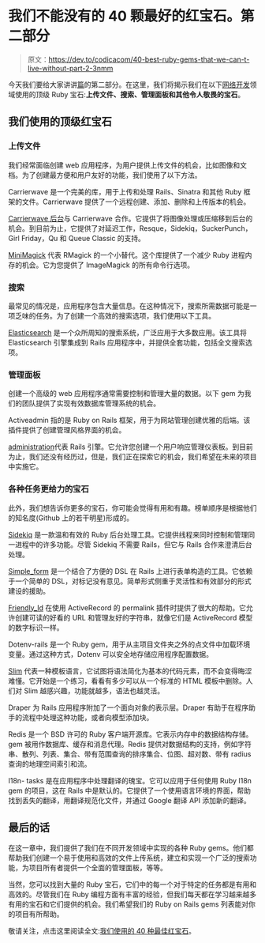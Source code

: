 # 我们不能没有的 40 颗最好的红宝石。第二部分

> 原文：<https://dev.to/codicacom/40-best-ruby-gems-that-we-can-t-live-without-part-2-3nmm>

今天我们要给大家讲讲[篇](https://www.codica.com/blog/top-ruby-gems-we-cant-live-without/)的第二部分。在这里，我们将揭示我们在以下[网络开发](https://www.codica.com/services)领域使用的顶级 Ruby 宝石:**上传文件、搜索、管理面板和其他令人敬畏的宝石**。

## 我们使用的顶级红宝石

### 上传文件

我们经常面临创建 web 应用程序，为用户提供上传文件的机会，比如图像和文档。为了创建最方便和用户友好的功能，我们使用了以下方法。

Carrierwave 是一个完美的库，用于上传和处理 Rails、Sinatra 和其他 Ruby 框架的文件。Carrierwave 提供了一个远程创建、添加、删除和上传版本的机会。

[Carrierwave 后台](https://github.com/lardawge/carrierwave_backgrounder)与 Carrierwave 合作。它提供了将图像处理或压缩移到后台的机会。到目前为止，它提供了对延迟工作，Resque，Sidekiq，SuckerPunch，Girl Friday，Qu 和 Queue Classic 的支持。

[MiniMagick](https://github.com/minimagick/minimagick) 代表 RMagick 的一个小替代。这个库提供了一个减少 Ruby 进程内存的机会。它为您提供了 ImageMagick 的所有命令行选项。

### 搜索

最常见的情况是，应用程序包含大量信息。在这种情况下，搜索所需数据可能是一项乏味的任务。为了创建一个高效的搜索选项，我们使用以下工具。

[Elasticsearch](https://github.com/elastic/elasticsearch-ruby) 是一个众所周知的搜索系统，广泛应用于大多数应用。该工具将 Elasticsearch 引擎集成到 Rails 应用程序中，并提供全套功能，包括全文搜索选项。

### 管理面板

创建一个高级的 web 应用程序通常需要控制和管理大量的数据。以下 gem 为我们的团队提供了实现有效数据库管理系统的机会。

Activeadmin 指的是 Ruby on Rails 框架，用于为网站管理创建优雅的后端。该插件提供了创建管理风格界面的机会。

[administration](https://github.com/thoughtbot/administrate)代表 Rails 引擎。它允许您创建一个用户响应管理仪表板。到目前为止，我们还没有经历过，但是，我们正在探索它的机会，我们希望在未来的项目中实施它。

### 各种任务更给力的宝石

此外，我们想告诉你更多的宝石，你可能会觉得有用和有趣。榜单顺序是根据他们的知名度(Github 上的若干明星)形成的。

[Sidekiq](https://github.com/mperham/sidekiq) 是一款温和有效的 Ruby 后台处理工具。它提供线程来同时控制和管理同一进程中的许多功能。尽管 Sidekiq 不需要 Rails，但它与 Rails 合作来澄清后台处理。

[Simple_form](https://github.com/plataformatec/simple_form) 是一个结合了方便的 DSL 在 Rails 上进行表单构造的工具。它依赖于一个简单的 DSL，对标记没有意见。简单形式侧重于灵活性和有效部分的形式建设的援助。

[Friendly_Id](https://github.com/norman/friendly_id) 在使用 ActiveRecord 的 permalink 插件时提供了很大的帮助。它允许创建可读的好看的 URL 和管理友好的字符串，就像它们是 ActiveRecord 模型的数字标识一样。

Dotenv-rails 是一个 Ruby gem，用于从主项目文件夹之外的点文件中加载环境变量。通过这种方式，Dotenv 可以安全地存储应用程序配置数据。

[Slim](https://github.com/slim-template/slim) 代表一种模板语言，它试图将语法简化为基本的代码元素，而不会变得晦涩难懂。它开始是一个练习，看看有多少可以从一个标准的 HTML 模板中删除。人们对 Slim 越感兴趣，功能就越多，语法也越灵活。

Draper 为 Rails 应用程序附加了一个面向对象的表示层。Draper 有助于在程序助手的流程中处理这种功能，或者向模型添加块。

Redis 是一个 BSD 许可的 Ruby 客户端开源库。它表示内存中的数据结构存储。gem 被用作数据库、缓存和消息代理。Redis 提供对数据结构的支持，例如字符串、散列、列表、集合、带有范围查询的排序集合、位图、超对数、带有 radius 查询的地理空间索引和流。

I18n- tasks 是在应用程序中处理翻译的瑰宝。它可以应用于任何使用 Ruby I18n gem 的项目，这在 Rails 中是默认的。它提供了一个使用语言环境的界面，帮助找到丢失的翻译，用翻译规范化文件，并通过 Google 翻译 API 添加新的翻译。

## 最后的话

在这一章中，我们提供了我们在不同开发领域中实现的各种 Ruby gems。他们都帮助我们创建一个易于使用和高效的文件上传系统，建立和实现一个广泛的搜索功能，为项目所有者提供一个全面的管理面板，等等。

当然，您可以找到大量的 Ruby 宝石，它们中的每一个对于特定的任务都是有用和高效的。尽管我们在 Ruby 编程方面有丰富的经验，但我们每天都在学习越来越多有用的宝石和它们提供的机会。我们希望我们的 Ruby on Rails gems 列表能对你的项目有所帮助。

敬请关注，点击这里阅读全文:[我们使用的 40 种最佳红宝石](https://www.codica.com/blog/top-ruby-gems-we-cant-live-without/)。